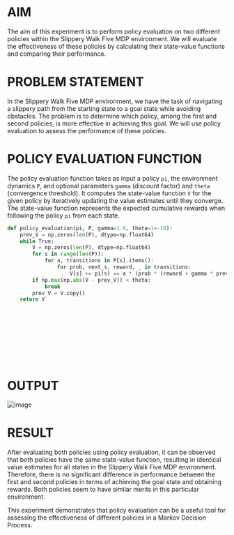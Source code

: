 # AIM

The aim of this experiment is to perform policy evaluation on two different policies within the Slippery Walk Five MDP environment. We will evaluate the effectiveness of these policies by calculating their state-value functions and comparing their performance.


# PROBLEM STATEMENT

In the Slippery Walk Five MDP environment, we have the task of navigating a slippery path from the starting state to a goal state while avoiding obstacles. The problem is to determine which policy, among the first and second policies, is more effective in achieving this goal. We will use policy evaluation to assess the performance of these policies.



# POLICY EVALUATION FUNCTION

The policy evaluation function takes as input a policy `pi`, the environment dynamics `P`, and optional parameters `gamma` (discount factor) and `theta` (convergence threshold). It computes the state-value function `V` for the given policy by iteratively updating the value estimates until they converge. The state-value function represents the expected cumulative rewards when following the policy `pi` from each state.

```python
def policy_evaluation(pi, P, gamma=1.0, theta=1e-10):
    prev_V = np.zeros(len(P), dtype=np.float64)
    while True:
        V = np.zeros(len(P), dtype=np.float64)
        for s in range(len(P)):
            for a, transitions in P[s].items():
                for prob, next_s, reward, _ in transitions:
                    V[s] += pi(s) == a * (prob * (reward + gamma * prev_V[next_s]))
        if np.max(np.abs(V - prev_V)) < theta:
            break
        prev_V = V.copy()
    return V
```
<br>
<br>
<br>
<br>
<br>
<br>
<br>

# OUTPUT
![image](https://github.com/ragav-47/rl-policy-evaluation/assets/75235488/9b53faf5-52ab-4c33-86d5-9c06985669fc)


# RESULT

After evaluating both policies using policy evaluation, it can be observed that both policies have the same state-value function, resulting in identical value estimates for all states in the Slippery Walk Five MDP environment. Therefore, there is no significant difference in performance between the first and second policies in terms of achieving the goal state and obtaining rewards. Both policies seem to have similar merits in this particular environment.

This experiment demonstrates that policy evaluation can be a useful tool for assessing the effectiveness of different policies in a Markov Decision Process.

